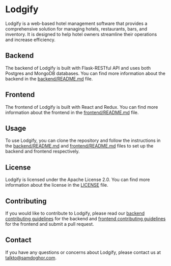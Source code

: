 # Lodgify

Lodgify is a web-based hotel management software that provides a comprehensive solution for managing hotels, restaurants, bars, and inventory. It is designed to help hotel owners streamline their operations and increase efficiency.

## Backend

The backend of Lodgify is built with Flask-RESTful API and uses both Postgres and MongoDB databases. You can find more information about the backend in the [backend/README.md](backend/README.md) file.

## Frontend

The frontend of Lodgify is built with React and Redux. You can find more information about the frontend in the [frontend/README.md](frontend/README.md) file.

## Usage

To use Lodgify, you can clone the repository and follow the instructions in the [backend/README.md](backend/README.md) and [frontend/README.md](frontend/README.md) files to set up the backend and frontend respectively.

## License

Lodgify is licensed under the Apache License 2.0. You can find more information about the license in the [LICENSE](LICENSE) file.

## Contributing

If you would like to contribute to Lodgify, please read our [backend contributing guidelines](backend/CONTRIBUTING.md) for the backend and [frontend contributing guidelines](frontend/CONTRIBUTING.md) for the frontend and submit a pull request.

## Contact

If you have any questions or concerns about Lodgify, please contact us at talkto@samdoghor.com.

